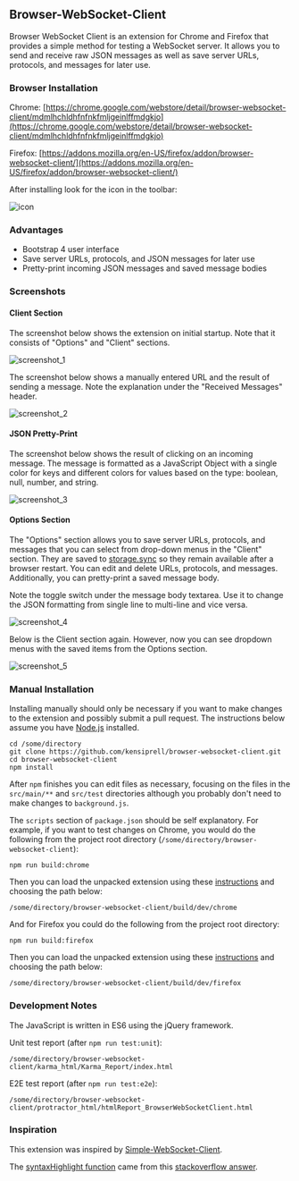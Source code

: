 ## Browser-WebSocket-Client

Browser WebSocket Client is an extension for Chrome and Firefox that provides a simple method for testing a WebSocket server. It allows you to send and receive raw JSON messages as well as save server URLs, protocols,  and messages for later use.

### Browser Installation

Chrome: [https://chrome.google.com/webstore/detail/browser-websocket-client/mdmlhchldhfnfnkfmljgeinlffmdgkjo](https://chrome.google.com/webstore/detail/browser-websocket-client/mdmlhchldhfnfnkfmljgeinlffmdgkjo)

Firefox: [https://addons.mozilla.org/en-US/firefox/addon/browser-websocket-client/](https://addons.mozilla.org/en-US/firefox/addon/browser-websocket-client/)

After installing look for the icon in the toolbar:

![icon](icons/icon_128.png?raw=true)

### Advantages

* Bootstrap 4 user interface
* Save server URLs, protocols, and JSON messages for later use
* Pretty-print incoming JSON messages and saved message bodies

### Screenshots

#### Client Section

The screenshot below shows the extension on initial startup. Note that it consists of "Options" and "Client" sections.

![screenshot_1](screenshots/screenshot_1.png?raw=true)

The screenshot below shows a manually entered URL and the result of sending a message. Note the explanation under the "Received Messages" header.

![screenshot_2](screenshots/screenshot_2.png?raw=true)

#### JSON Pretty-Print

The screenshot below shows the result of clicking on an incoming message. The message is formatted as a JavaScript Object with a single color for keys and different colors for values based on the type: boolean, null, number, and string.

![screenshot_3](screenshots/screenshot_3.png?raw=true)

#### Options Section

The "Options" section allows you to save server URLs, protocols, and messages that you can select from drop-down menus in the "Client" section. They are saved to [storage.sync](https://developer.mozilla.org/en-US/Add-ons/WebExtensions/API/storage/sync) so they remain available after a browser restart. You can edit and delete URLs, protocols, and messages. Additionally, you can pretty-print a saved message body. 

Note the toggle switch under the message body textarea. Use it to change the JSON formatting from single line to multi-line and vice versa.

![screenshot_4](screenshots/screenshot_4.png?raw=true)

Below is the Client section again. However, now you can see dropdown menus with the saved items from the Options section.

![screenshot_5](screenshots/screenshot_5.png?raw=true)

### Manual Installation

Installing manually should only be necessary if you want to make changes to the extension and possibly submit a pull request. The instructions below assume you have [Node.js](https://nodejs.org/en/) installed.

```
cd /some/directory
git clone https://github.com/kensiprell/browser-websocket-client.git
cd browser-websocket-client
npm install
```

After ```npm``` finishes you can edit files as necessary, focusing on the files in the ```src/main/**``` and ```src/test``` directories although you probably don't need to make changes to ```background.js```.

The ```scripts``` section of ```package.json``` should be self explanatory. For example, if you want to test changes on Chrome, you would do the following from the project root directory (```/some/directory/browser-websocket-client```):

```
npm run build:chrome
```

Then you can load the unpacked extension using these [instructions](https://developer.chrome.com/extensions/getstarted#unpacked) and choosing the path below:

```
/some/directory/browser-websocket-client/build/dev/chrome
```

And for Firefox you could do the following from the project root directory:

```
npm run build:firefox
```

Then you can load the unpacked extension using these [instructions](https://developer.mozilla.org/en-US/Add-ons/WebExtensions/Temporary_Installation_in_Firefox) and choosing the path below:

```
/some/directory/browser-websocket-client/build/dev/firefox
```

### Development Notes

The JavaScript is written in ES6 using the jQuery framework.

Unit test report (after ```npm run test:unit```):
```
/some/directory/browser-websocket-client/karma_html/Karma_Report/index.html
```

E2E test report (after ```npm run test:e2e```):
```
/some/directory/browser-websocket-client/protractor_html/htmlReport_BrowserWebSocketClient.html
```

### Inspiration

This extension was inspired by [Simple-WebSocket-Client](https://github.com/hakobera/Simple-WebSocket-Client).

The [syntaxHighlight function](https://github.com/kensiprell/browser-websocket-client/blob/master/src/main/index.js#L317) came from this [stackoverflow answer](https://stackoverflow.com/a/7220510/1705701).
